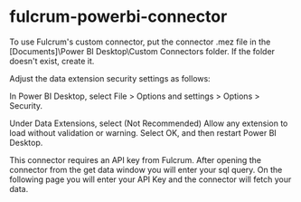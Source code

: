 # fulcrum-powerbi-connector

To use Fulcrum's custom connector, put the connector .mez file in the [Documents]\Power BI Desktop\Custom Connectors folder. If the folder doesn't exist, create it.

Adjust the data extension security settings as follows:

In Power BI Desktop, select File > Options and settings > Options > Security.

Under Data Extensions, select (Not Recommended) Allow any extension to load without validation or warning. Select OK, and then restart Power BI Desktop.

This connector requires an API key from Fulcrum. After opening the connector from the get data window you will enter your sql query.  On the following page you will enter your API Key and the connector will fetch your data. 
